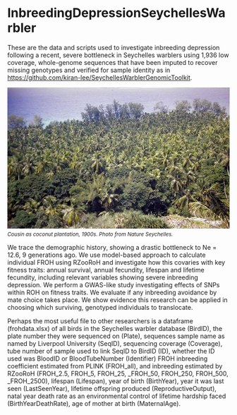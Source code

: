 # InbreedingDepressionSeychellesWarbler
 
These are the data and scripts used to investigate inbreeding depression following a recent, severe bottleneck in Seychelles warblers using 1,936 low coverage, whole-genome sequences that have been imputed to recover missing genotypes and verified for sample identity as in https://github.com/kiran-lee/SeychellesWarblerGenomicToolkit. 

![Cousin as coconut plantation, 1900s](Other/File-photo-Cousins-coconut-plantations-were-begun-in-the-early-1900s-thegem-blog-default.jpg)
*<small>Cousin as coconut plantation, 1900s. Photo from Nature Seychelles.</small>*


We trace the demographic history, showing a drastic bottleneck to Ne = 12.6, 9 generations ago.
We use model-based approach to calculate individual FROH using RZooRoH and investigate how this covaries with key fitness traits:  annual survival, annual fecundity, lifespan and lifetime fecundity, including relevant variables showing severe inbreeding depression.
We perform a GWAS-like study investigating effects of SNPs within ROH on fitness traits.
We evaluate if any inbreeding avoidance by mate choice takes place.
We show evidence this research can be applied in choosing which surviving, genotyped individuals to translocate.

Perhaps the most useful file to other researchers is a dataframe (frohdata.xlsx) of all birds in the Seychelles warbler database (BirdID), the plate number they were sequenced on (Plate), sequences sample name as named by Liverpool University (SeqID),  sequencing coverage (Coverage), tube number of sample used to link SeqID to BirdID  (ID), whether the ID used was BloodID or BloodTubeNumber (Identifier) FROH inbreeding coefficient estimated from PLINK (FROH_all), and inbreeding estimated by RZooRoH (FROH_2.5, FROH_5, FROH_25, _FROH_50, FROH_250, FROH_500, _FROH_2500), lifespan (Lifespan), year of birth (BirthYear), year it was last seen (LastSeenYear), lifetime offspring produced (ReproductiveOutput), natal year death rate as an environmental control of lifetime hardship faced (BirthYearDeathRate), age of mother at birth (MaternalAge).
